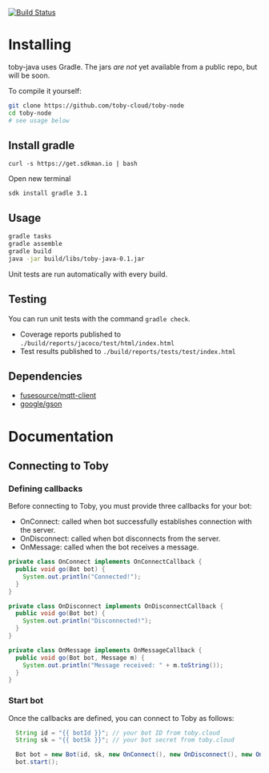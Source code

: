 [![Build Status](https://travis-ci.org/toby-cloud/toby-java.svg?branch=master)](https://travis-ci.org/toby-cloud/toby-java)

# Installing

toby-java uses Gradle. The jars *are not* yet available from a public repo, but will be soon.

To compile it yourself:

```bash
git clone https://github.com/toby-cloud/toby-node
cd toby-node
# see usage below
```

## Install gradle

`curl -s https://get.sdkman.io | bash`

Open new terminal

`sdk install gradle 3.1`


## Usage

```bash
gradle tasks
gradle assemble
gradle build
java -jar build/libs/toby-java-0.1.jar
```
Unit tests are run automatically with every build.

## Testing

You can run unit tests with the command `gradle check`.

- Coverage reports published to `./build/reports/jacoco/test/html/index.html`
- Test results published to `./build/reports/tests/test/index.html`


## Dependencies

- [fusesource/mqtt-client](https://github.com/fusesource/mqtt-client)
- [google/gson](https://github.com/google/gson)


# Documentation

## Connecting to Toby

### Defining callbacks

Before connecting to Toby, you must provide three callbacks for your bot:
- OnConnect: called when bot successfully establishes connection with the server.
- OnDisconnect: called when bot disconnects from the server.
- OnMessage: called when the bot receives a message.

```java
private class OnConnect implements OnConnectCallback {
  public void go(Bot bot) {
    System.out.println("Connected!");
  }
}

private class OnDisconnect implements OnDisconnectCallback {
  public void go(Bot bot) {
    System.out.println("Disconnected!");
  }
}

private class OnMessage implements OnMessageCallback {
  public void go(Bot bot, Message m) {
    System.out.println("Message received: " + m.toString());
  }
}
```

### Start bot

Once the callbacks are defined, you can connect to Toby as follows:

```java
  String id = "{{ botId }}"; // your bot ID from toby.cloud
  String sk = "{{ botSk }}"; // your bot secret from toby.cloud

  Bot bot = new Bot(id, sk, new OnConnect(), new OnDisconnect(), new OnMessage());
  bot.start();  
```
